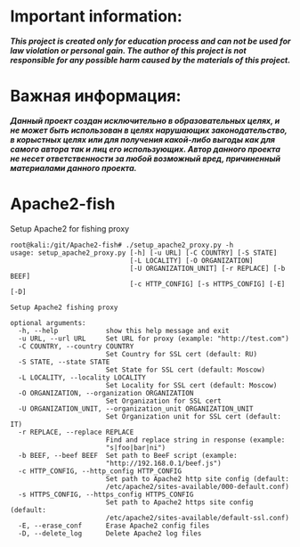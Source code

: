 # Important information:
***This project is created only for education process and can not be used for 
law violation or personal gain. The author of this project is not responsible for any possible harm caused by the materials of this project.***

# Важная информация:
***Данный проект создан исключительно в образовательных целях, и не может быть использован в целях нарушающих законодательство, в корыстных целях или для получения какой-либо выгоды как для самого автора так и лиц его использующих.
Автор данного проекта не несет ответственности за любой возможный вред, причиненный материалами данного проекта.***

# Apache2-fish
Setup Apache2 for fishing proxy

```
root@kali:/git/Apache2-fish# ./setup_apache2_proxy.py -h
usage: setup_apache2_proxy.py [-h] [-u URL] [-C COUNTRY] [-S STATE]
                              [-L LOCALITY] [-O ORGANIZATION]
                              [-U ORGANIZATION_UNIT] [-r REPLACE] [-b BEEF]
                              [-c HTTP_CONFIG] [-s HTTPS_CONFIG] [-E] [-D]

Setup Apache2 fishing proxy

optional arguments:
  -h, --help            show this help message and exit
  -u URL, --url URL     Set URL for proxy (example: "http://test.com")
  -C COUNTRY, --country COUNTRY
                        Set Country for SSL cert (default: RU)
  -S STATE, --state STATE
                        Set State for SSL cert (default: Moscow)
  -L LOCALITY, --locality LOCALITY
                        Set Locality for SSL cert (default: Moscow)
  -O ORGANIZATION, --organization ORGANIZATION
                        Set Organization for SSL cert
  -U ORGANIZATION_UNIT, --organization_unit ORGANIZATION_UNIT
                        Set Organization unit for SSL cert (default: IT)
  -r REPLACE, --replace REPLACE
                        Find and replace string in response (example:
                        "s|foo|bar|ni")
  -b BEEF, --beef BEEF  Set path to BeeF script (example:
                        "http://192.168.0.1/beef.js")
  -c HTTP_CONFIG, --http_config HTTP_CONFIG
                        Set path to Apache2 http site config (default:
                        /etc/apache2/sites-available/000-default.conf)
  -s HTTPS_CONFIG, --https_config HTTPS_CONFIG
                        Set path to Apache2 https site config (default:
                        /etc/apache2/sites-available/default-ssl.conf)
  -E, --erase_conf      Erase Apache2 config files
  -D, --delete_log      Delete Apache2 log files
  ```
